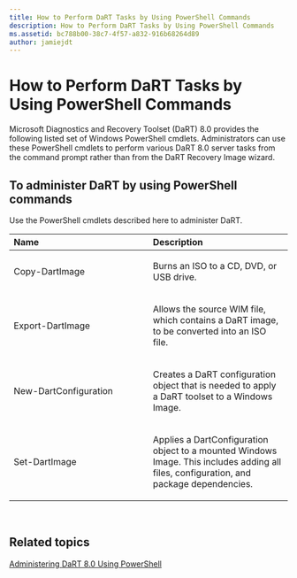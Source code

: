 ```yaml
---
title: How to Perform DaRT Tasks by Using PowerShell Commands
description: How to Perform DaRT Tasks by Using PowerShell Commands
ms.assetid: bc788b00-38c7-4f57-a832-916b68264d89
author: jamiejdt
---
```


# How to Perform DaRT Tasks by Using PowerShell Commands


Microsoft Diagnostics and Recovery Toolset (DaRT) 8.0 provides the following listed set of Windows PowerShell cmdlets. Administrators can use these PowerShell cmdlets to perform various DaRT 8.0 server tasks from the command prompt rather than from the DaRT Recovery Image wizard.

## To administer DaRT by using PowerShell commands


Use the PowerShell cmdlets described here to administer DaRT.

<table>
<colgroup>
<col width="50%" />
<col width="50%" />
</colgroup>
<thead>
<tr class="header">
<th align="left">Name</th>
<th align="left">Description</th>
</tr>
</thead>
<tbody>
<tr class="odd">
<td align="left"><p>Copy-DartImage</p></td>
<td align="left"><p>Burns an ISO to a CD, DVD, or USB drive.</p></td>
</tr>
<tr class="even">
<td align="left"><p>Export-DartImage</p></td>
<td align="left"><p>Allows the source WIM file, which contains a DaRT image, to be converted into an ISO file.</p></td>
</tr>
<tr class="odd">
<td align="left"><p>New-DartConfiguration</p></td>
<td align="left"><p>Creates a DaRT configuration object that is needed to apply a DaRT toolset to a Windows Image.</p></td>
</tr>
<tr class="even">
<td align="left"><p>Set-DartImage</p></td>
<td align="left"><p>Applies a DartConfiguration object to a mounted Windows Image. This includes adding all files, configuration, and package dependencies.</p></td>
</tr>
</tbody>
</table>

 

## Related topics


[Administering DaRT 8.0 Using PowerShell](administering-dart-80-using-powershell-dart-8.md)

 

 





